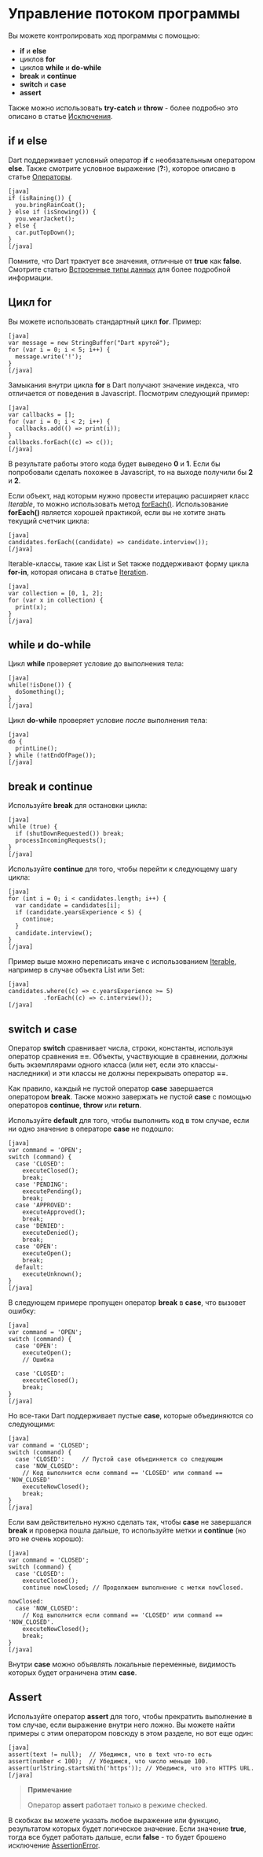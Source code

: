 # Управление потоком программы
Вы можете контролировать ход программы с помощью:

* **if** и **else**
* циклов **for**
* циклов **while** и **do-while**
* **break** и **continue**
* **switch** и **case**
* **assert**

Также можно использовать **try-catch** и **throw** - более подробно это описано в статье [Исключения](https://www.dartlang.org/docs/dart-up-and-running/contents/ch02.html#exceptions).

## if и else

Dart поддерживает условный оператор **if** с необязательным оператором **else**. Также смотрите условное выражение (**?:**), которое описано в статье [Операторы](http://rudart.in/up-and-running/82/).

```
[java]
if (isRaining()) {
  you.bringRainCoat();
} else if (isSnowing()) {
  you.wearJacket();
} else {
  car.putTopDown();
}
[/java]
```

Помните, что Dart трактует все значения, отличные от **true** как **false**. Смотрите статью [Встроенные типы данных](http://rudart.in/up-and-running/70/) для более подробной информации.

## Цикл for

Вы можете использовать стандартный цикл **for**. Пример:

```
[java]
var message = new StringBuffer("Dart крутой");
for (var i = 0; i < 5; i++) {
  message.write('!');
}
[/java]
```
Замыкания внутри цикла **for** в Dart получают значение индекса, что отличается от поведения в Javascript. Посмотрим следующий пример:

```
[java]
var callbacks = [];
for (var i = 0; i < 2; i++) {
  callbacks.add(() => print(i));
}
callbacks.forEach((c) => c());
[/java]
```

В результате работы этого кода будет выведено **0** и **1**. Если бы попробовали сделать похожее в Javascript, то на выходе получили бы **2** и **2**.

Если объект, над которым нужно провести итерацию расширяет класс *Iterable*, то можно использовать метод [forEach()](http://api.dartlang.org/dart_core/Iterable.html#forEach). Использование **forEach()** является хорошей практикой, если вы не хотите знать текущий счетчик цикла:

```
[java]
candidates.forEach((candidate) => candidate.interview());
[/java]
```

Iterable-классы, такие как List и Set также поддерживают форму цикла **for-in**, которая описана в статье [Iteration](https://www.dartlang.org/docs/dart-up-and-running/contents/ch03.html#ch03-iteration).

```
[java]
var collection = [0, 1, 2];
for (var x in collection) {
  print(x);
}
[/java]
```

## while и do-while

Цикл **while** проверяет условие до выполнения тела:

```
[java]
while(!isDone()) {
  doSomething();
}
[/java]
```

Цикл **do-while** проверяет условие *после* выполнения тела:

```
[java]
do {
  printLine();
} while (!atEndOfPage());
[/java]
```

## break и continue

Используйте **break** для остановки цикла:

```
[java]
while (true) {
  if (shutDownRequested()) break;
  processIncomingRequests();
}
[/java]
```

Используйте **continue** для того, чтобы перейти к следующему шагу цикла:

```
[java]
for (int i = 0; i < candidates.length; i++) {
  var candidate = candidates[i];
  if (candidate.yearsExperience < 5) {
    continue;
  }
  candidate.interview();
}
[/java]
```

Пример выше можно переписать иначе с использованием [Iterable](http://api.dartlang.org/dart_core/Iterable.html), например в случае объекта List или Set:

```
[java]
candidates.where((c) => c.yearsExperience >= 5)
          .forEach((c) => c.interview());
[/java]
```

## switch и case

Оператор **switch** сравнивает числа, строки, константы, используя оператор сравнения **==**. Объекты, участвующие в сравнении, должны быть экземплярами одного класса (или нет, если это классы-наследники) и эти классы не должны перекрывать оператор **==**.

Как правило, каждый не пустой оператор **case** завершается оператором **break**. Также можно завержать не пустой **case** с помощью операторов **continue**, **throw** или **return**.

Используйте **default** для того, чтобы выполнить код в том случае, если ни одно значение в операторе **case** не подошло:

```
[java]
var command = 'OPEN';
switch (command) {
  case 'CLOSED':
    executeClosed();
    break;
  case 'PENDING':
    executePending();
    break;
  case 'APPROVED':
    executeApproved();
    break;
  case 'DENIED':
    executeDenied();
    break;
  case 'OPEN':
    executeOpen();
    break;
  default:
    executeUnknown();
}
[/java]
```

В следующем примере пропущен оператор **break** в **case**, что вызовет ошибку:

```
[java]
var command = 'OPEN';
switch (command) {
  case 'OPEN':
    executeOpen();
    // Ошибка

  case 'CLOSED':
    executeClosed();
    break;
}
[/java]
```

Но все-таки Dart поддерживает пустые **case**, которые объединяются со следующими:

```
[java]
var command = 'CLOSED';
switch (command) {
  case 'CLOSED':     // Пустой case объединяется со следующим
  case 'NOW_CLOSED':
    // Код выполнится если command == 'CLOSED' или command == 'NOW_CLOSED'
    executeNowClosed();
    break;
}
[/java]
```

Если вам действительно нужно сделать так, чтобы **case** не завершался **break** и проверка пошла дальше, то используйте метки и **continue** (но это не очень хорошо):

```
[java]
var command = 'CLOSED';
switch (command) {
  case 'CLOSED':
    executeClosed();
    continue nowClosed; // Продолжаем выполнение с метки nowClosed.

nowClosed:
  case 'NOW_CLOSED':
    // Код выполнится если command == 'CLOSED' или command == 'NOW_CLOSED'.
    executeNowClosed();
    break;
}
[/java]
```

Внутри **case** можно объявлять локальные переменные, видимость которых будет ограничена этим **case**.

## Assert

Используйте оператор **assert** для того, чтобы прекратить выполнение в том случае, если выражение внутри него ложно. Вы можете найти примеры с этим оператором повсюду в этом разделе, но вот еще один:

```
[java]
assert(text != null);  // Убедимся, что в text что-то есть
assert(number < 100);  // Убедимся, что число меньше 100.
assert(urlString.startsWith('https')); // Убедимся, что это HTTPS URL.
[/java]
```

> **Примечание**
> 
> Оператор **assert** работает только в режиме checked.

В скобках вы можете указать любое выражение или функцию, результатом которых будет логическое значение. Если значение **true**, тогда все будет работать дальше, если **false** - то будет брошено исключение [AssertionError](http://api.dartlang.org/dart_core/AssertionError.html).